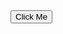 <!DOCTYPE html>
<html>
    <head>
        <title>Internal script</title>
        <base href="http://www.tutorialspoint.com/" />
        <script type="text/JavaScript">
            function Hello() {
                alert("Hello, World")
            }
        </script>
    </head>
    <body>
        <input type="button"onclick="Hello();" name="ok" value="Click Me" />
    </body>
</html>
